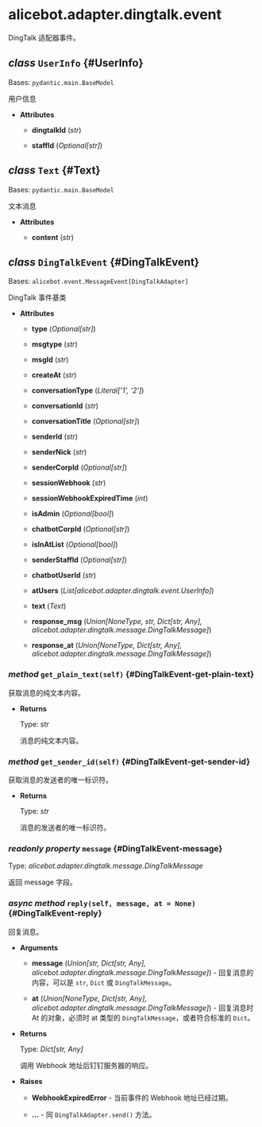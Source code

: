 # alicebot.adapter.dingtalk.event

DingTalk 适配器事件。

## _class_ `UserInfo` {#UserInfo}

Bases: `pydantic.main.BaseModel`

用户信息

- **Attributes**

  - **dingtalkId** (_str_)

  - **staffId** (_Optional\[str\]_)

## _class_ `Text` {#Text}

Bases: `pydantic.main.BaseModel`

文本消息

- **Attributes**

  - **content** (_str_)

## _class_ `DingTalkEvent` {#DingTalkEvent}

Bases: `alicebot.event.MessageEvent[DingTalkAdapter]`

DingTalk 事件基类

- **Attributes**

  - **type** (_Optional\[str\]_)

  - **msgtype** (_str_)

  - **msgId** (_str_)

  - **createAt** (_str_)

  - **conversationType** (_Literal\['1', '2'\]_)

  - **conversationId** (_str_)

  - **conversationTitle** (_Optional\[str\]_)

  - **senderId** (_str_)

  - **senderNick** (_str_)

  - **senderCorpId** (_Optional\[str\]_)

  - **sessionWebhook** (_str_)

  - **sessionWebhookExpiredTime** (_int_)

  - **isAdmin** (_Optional\[bool\]_)

  - **chatbotCorpId** (_Optional\[str\]_)

  - **isInAtList** (_Optional\[bool\]_)

  - **senderStaffId** (_Optional\[str\]_)

  - **chatbotUserId** (_str_)

  - **atUsers** (_List\[alicebot.adapter.dingtalk.event.UserInfo\]_)

  - **text** (_Text_)

  - **response\_msg** (_Union\[NoneType, str, Dict\[str, Any\], alicebot.adapter.dingtalk.message.DingTalkMessage\]_)

  - **response\_at** (_Union\[NoneType, Dict\[str, Any\], alicebot.adapter.dingtalk.message.DingTalkMessage\]_)

### _method_ `get_plain_text(self)` {#DingTalkEvent-get-plain-text}

获取消息的纯文本内容。

- **Returns**

  Type: _str_

  消息的纯文本内容。

### _method_ `get_sender_id(self)` {#DingTalkEvent-get-sender-id}

获取消息的发送者的唯一标识符。

- **Returns**

  Type: _str_

  消息的发送者的唯一标识符。

### _readonly property_ `message` {#DingTalkEvent-message}

Type: _alicebot.adapter.dingtalk.message.DingTalkMessage_

返回 message 字段。

### _async method_ `reply(self, message, at = None)` {#DingTalkEvent-reply}

回复消息。

- **Arguments**

  - **message** (_Union\[str, Dict\[str, Any\], alicebot.adapter.dingtalk.message.DingTalkMessage\]_) - 回复消息的内容，可以是 `str`, `Dict` 或 `DingTalkMessage`。

  - **at** (_Union\[NoneType, Dict\[str, Any\], alicebot.adapter.dingtalk.message.DingTalkMessage\]_) - 回复消息时 At 的对象，必须时 at 类型的 `DingTalkMessage`，或者符合标准的 `Dict`。

- **Returns**

  Type: _Dict\[str, Any\]_

  调用 Webhook 地址后钉钉服务器的响应。

- **Raises**

  - **WebhookExpiredError** - 当前事件的 Webhook 地址已经过期。

  - **...** - 同 `DingTalkAdapter.send()` 方法。
